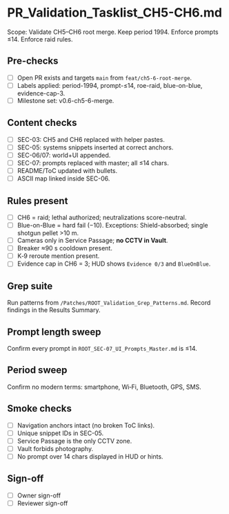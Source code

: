 # PR_Validation_Tasklist_CH5-CH6.md

Scope: Validate CH5–CH6 root merge. Keep period 1994. Enforce prompts ≤14. Enforce raid rules.

## Pre-checks
- [ ] Open PR exists and targets `main` from `feat/ch5-6-root-merge`.
- [ ] Labels applied: period-1994, prompt-≤14, roe-raid, blue-on-blue, evidence-cap-3.
- [ ] Milestone set: v0.6-ch5-6-merge.

## Content checks
- [ ] SEC-03: CH5 and CH6 replaced with helper pastes.
- [ ] SEC-05: systems snippets inserted at correct anchors.
- [ ] SEC-06/07: world+UI appended.
- [ ] SEC-07: prompts replaced with master; all ≤14 chars.
- [ ] README/ToC updated with bullets.
- [ ] ASCII map linked inside SEC-06.

## Rules present
- [ ] CH6 = raid; lethal authorized; neutralizations score-neutral.
- [ ] Blue-on-Blue = hard fail (−10). Exceptions: Shield-absorbed; single shotgun pellet >10 m.
- [ ] Cameras only in Service Passage; **no CCTV in Vault**.
- [ ] Breaker ≈90 s cooldown present.
- [ ] K‑9 reroute mention present.
- [ ] Evidence cap in CH6 = 3; HUD shows `Evidence 0/3` and `BlueOnBlue`.

## Grep suite
Run patterns from `/Patches/ROOT_Validation_Grep_Patterns.md`.
Record findings in the Results Summary.

## Prompt length sweep
Confirm every prompt in `ROOT_SEC-07_UI_Prompts_Master.md` is ≤14.

## Period sweep
Confirm no modern terms: smartphone, Wi‑Fi, Bluetooth, GPS, SMS.

## Smoke checks
- [ ] Navigation anchors intact (no broken ToC links).
- [ ] Unique snippet IDs in SEC-05.
- [ ] Service Passage is the only CCTV zone.
- [ ] Vault forbids photography.
- [ ] No prompt over 14 chars displayed in HUD or hints.

## Sign-off
- [ ] Owner sign-off
- [ ] Reviewer sign-off
